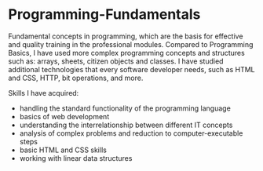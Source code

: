 # Programming-Fundamentals
 Fundamental concepts in programming, which are the basis for effective and quality training in the professional modules. Compared to Programming Basics, I have used more complex programming concepts and structures such as: arrays, sheets, citizen objects and classes. I have studied additional technologies that every software developer needs, such as HTML and CSS, HTTP, bit operations, and more.

Skills I have acquired:
 - handling the standard functionality of the programming language
 - basics of web development
 - understanding the interrelationship between different IT concepts
 - analysis of complex problems and reduction to computer-executable steps
 - basic HTML and CSS skills
 - working with linear data structures
